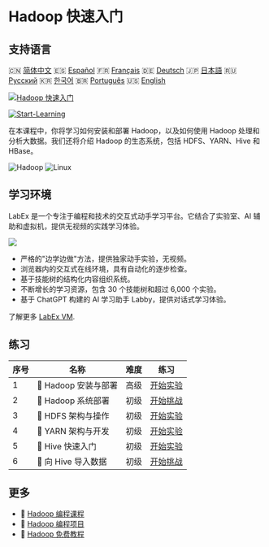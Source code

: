 # Hadoop 快速入门

## 支持语言

🇨🇳 [简体中文](README_zh.md) 🇪🇸 [Español](README_es.md) 🇫🇷 [Français](README_fr.md) 🇩🇪 [Deutsch](README_de.md) 🇯🇵 [日本語](README_ja.md) 🇷🇺 [Русский](README_ru.md) 🇰🇷 [한국어](README_ko.md) 🇧🇷 [Português](README_pt.md) 🇺🇸 [English](README.md) 

[![Hadoop 快速入门](https://cover-creator.labex.io/quick-start-with-hadoop.png?lang=zh)](https://labex.io/zh/courses/quick-start-with-hadoop)

[![Start-Learning](https://img.shields.io/badge/Start-Learning-whitesmoke?style=for-the-badge)](https://labex.io/zh/courses/quick-start-with-hadoop)

在本课程中，你将学习如何安装和部署 Hadoop，以及如何使用 Hadoop 处理和分析大数据。我们还将介绍 Hadoop 的生态系统，包括 HDFS、YARN、Hive 和 HBase。

![Hadoop](https://img.shields.io/badge/Hadoop-whitesmoke?style=for-the-badge&logo=hadoop)
![Linux](https://img.shields.io/badge/Linux-whitesmoke?style=for-the-badge&logo=linux)


## 学习环境

LabEx 是一个专注于编程和技术的交互式动手学习平台。它结合了实验室、AI 辅助和虚拟机，提供无视频的实践学习体验。

![](https://tutorial-screenshot.getvm.io/images/vm-1725247253.png)

- 严格的"边学边做"方法，提供独家动手实验，无视频。
- 浏览器内的交互式在线环境，具有自动化的逐步检查。
- 基于技能树的结构化内容组织系统。
- 不断增长的学习资源，包含 30 个技能树和超过 6,000 个实验。
- 基于 ChatGPT 构建的 AI 学习助手 Labby，提供对话式学习体验。

了解更多 [LabEx VM](https://support.labex.io/using-labex/virtual-machine).

## 练习

|   序号 | 名称                 | 难度   | 练习                                                                                                                   |
|--------|----------------------|--------|------------------------------------------------------------------------------------------------------------------------|
|      1 | 📖 Hadoop 安装与部署 | 高级   | <a target='_blank' href='https://labex.io/zh/tutorials/linux-hadoop-installation-and-deployment-272321'>开始实验</a>   |
|      2 | 🎯 Hadoop 系统部署   | 初级   | <a target='_blank' href='https://labex.io/zh/labs/hadoop-hadoop-system-deployment-272365'>开始挑战</a>                 |
|      3 | 📖 HDFS 架构与操作   | 初级   | <a target='_blank' href='https://labex.io/zh/tutorials/hadoop-architecture-and-operations-of-hdfs-272320'>开始实验</a> |
|      4 | 📖 YARN 架构与开发   | 初级   | <a target='_blank' href='https://labex.io/zh/tutorials/linux-yarn-architecture-and-development-272324'>开始实验</a>    |
|      5 | 📖 Hive 快速入门     | 初级   | <a target='_blank' href='https://labex.io/zh/tutorials/linux-quick-start-to-hive-272323'>开始实验</a>                  |
|      6 | 🎯 向 Hive 导入数据  | 初级   | <a target='_blank' href='https://labex.io/zh/labs/import-data-to-hive-272367'>开始挑战</a>                             |

## 更多

- 🔗 [Hadoop 编程课程](https://github.com/labex-labs/awesome-programming-courses)
- 🔗 [Hadoop 编程项目](https://github.com/labex-labs/awesome-programming-projects)
- 🔗 [Hadoop 免费教程](https://github.com/labex-labs/hadoop-free-tutorials)

